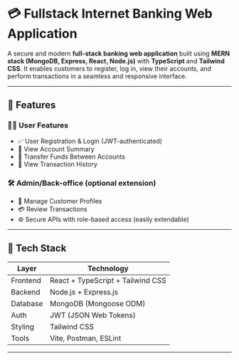 # 💳 Fullstack Internet Banking Web Application

A secure and modern **full-stack banking web application** built using **MERN stack (MongoDB, Express, React, Node.js)** with **TypeScript** and **Tailwind CSS**. It enables customers to register, log in, view their accounts, and perform transactions in a seamless and responsive interface.

---

## 🚀 Features

### 🧑‍💼 User Features
- ✅ User Registration & Login (JWT-authenticated)
- 💼 View Account Summary
- 🔄 Transfer Funds Between Accounts
- 📜 View Transaction History

### 🛠 Admin/Back-office (optional extension)
- 👥 Manage Customer Profiles
- 💳 Review Transactions
- ⚙ Secure APIs with role-based access (easily extendable)

---

## 🧰 Tech Stack

| Layer      | Technology                        |
|------------|-----------------------------------|
| Frontend   | React + TypeScript + Tailwind CSS |
| Backend    | Node.js + Express.js              |
| Database   | MongoDB (Mongoose ODM)            |
| Auth       | JWT (JSON Web Tokens)             |
| Styling    | Tailwind CSS                      |
| Tools      | Vite, Postman, ESLint             |

---
